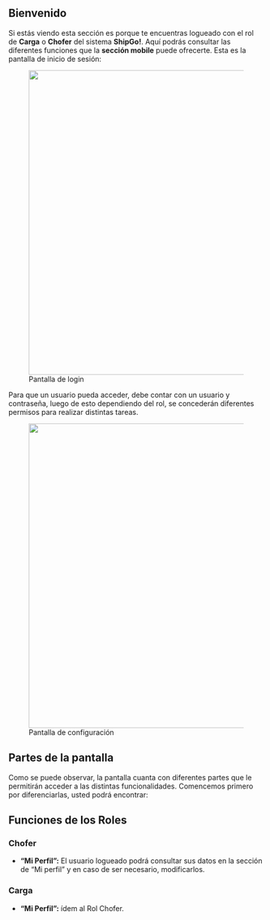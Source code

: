 ## Bienvenido

Si estás viendo esta sección es porque te encuentras logueado con el rol de **Carga** o **Chofer** del sistema **ShipGo!**. Aquí podrás consultar las diferentes funciones que la **sección mobile** puede ofrecerte. Esta es la pantalla de inicio de sesión:

<figure>
    <a href="https://i.imgur.com/Pm99sOC.png" target="_blank">
        <img src="https://i.imgur.com/Pm99sOC.png" height="600"/>
    </a>
    <figcaption>Pantalla de login</figcaption>
</figure>

Para que un usuario pueda acceder, debe contar con un usuario y contraseña, luego de esto dependiendo del rol, se concederán diferentes permisos para realizar distintas tareas. 

<figure>
    <a href="https://i.imgur.com/vJyTqq7.png" target="_blank">
        <img src="https://i.imgur.com/vJyTqq7.png" height="600"/>
    </a>
    <figcaption>Pantalla de configuración</figcaption>
</figure>

## Partes de la pantalla

Como se puede observar, la pantalla cuanta con diferentes partes que le permitirán acceder a las distintas funcionalidades. Comencemos primero por diferenciarlas, usted podrá encontrar:

## Funciones de los Roles

### Chofer

- **“Mi Perfil”:** El usuario logueado podrá consultar sus datos en la sección de “Mi perfil” y en caso de ser necesario, modificarlos.

### Carga

- **“Mi Perfil”:** ídem al Rol Chofer.